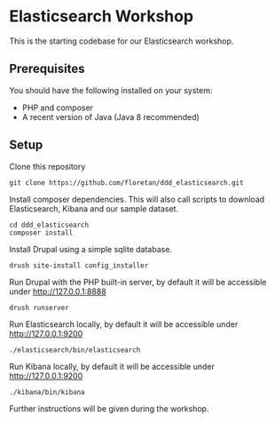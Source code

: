 # Elasticsearch Workshop

This is the starting codebase for our Elasticsearch workshop.

## Prerequisites

You should have the following installed on your system:

- PHP and composer
- A recent version of Java (Java 8 recommended)

## Setup

Clone this repository
```
git clone https://github.com/floretan/ddd_elasticsearch.git
```

Install composer dependencies. This will also call scripts to download Elasticsearch, Kibana and our sample dataset.
```
cd ddd_elasticsearch
composer install
```

Install Drupal using a simple sqlite database.
```
drush site-install config_installer
```

Run Drupal with the PHP built-in server, by default it will be accessible under http://127.0.0.1:8888
```
drush runserver
```

Run Elasticsearch locally, by default it will be accessible under http://127.0.0.1:9200
```
./elasticsearch/bin/elasticsearch
```

Run Kibana locally, by default it will be accessible under http://127.0.0.1:9200
```
./kibana/bin/kibana
```

Further instructions will be given during the workshop.